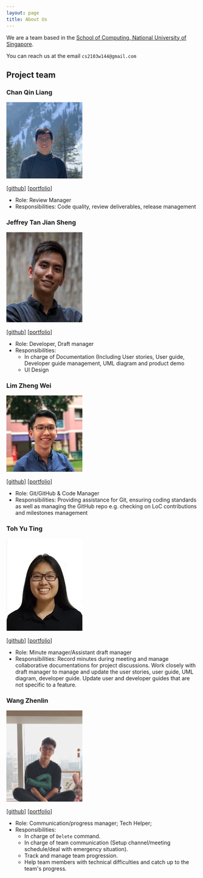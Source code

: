 ```yaml
---
layout: page
title: About Us
---
```


We are a team based in the [School of Computing, National University of Singapore](http://www.comp.nus.edu.sg).

You can reach us at the email `cs2103w144@gmail.com`

## Project team

### Chan Qin Liang

<img src="images/qlchan24.png" width="200px">

[[github](https://github.com/qlchan24)]
[[portfolio](team/qlchan24.md)]

* Role: Review Manager
* Responsibilities: Code quality, review deliverables, release management

### Jeffrey Tan Jian Sheng

<img src="images/jeffreytjs.png" width="200px">

[[github](http://github.com/jeffreytjs)]
[[portfolio](team/jeffreytjs.md)]

* Role: Developer, Draft manager
* Responsibilities:
    * In charge of Documentation (Including User stories, User guide, Developer guide management,
    UML diagram and product demo
    * UI Design

### Lim Zheng Wei

<img src="images/zhengweii.png" width="200px">

[[github](http://github.com/zhengweii)] [[portfolio](team/zhengwei.md)]

* Role: Git/GitHub & Code Manager
* Responsibilities: Providing assistance for Git,
ensuring coding standards as well as managing the GitHub repo e.g.
checking on LoC contributions and milestones management

### Toh Yu Ting

<img src="images/tohyuting.png" width="200px">

[[github](https://github.com/tohyuting)]
[[portfolio](team/yuTing.md)]

* Role: Minute manager/Assistant draft manager
* Responsibilities: Record minutes during meeting and manage collaborative documentations for project discussions.
  Work closely with draft manager to manage and update the user stories, user guide, UML diagram, developer guide.
  Update user and developer guides that are not specific to a feature.

### Wang Zhenlin

<img src="images/criss-wang.png" width="200px">

[[github](http://github.com/Criss-Wang)]
[[portfolio](team/criss-wang.md)]

* Role: Communication/progress manager; Tech Helper;
* Responsibilities:
    * In charge of `Delete` command.
    * In charge of team communication (Setup channel/meeting schedule/deal with emergency situation).
    * Track and manage team progression.
    * Help team members with technical difficulties and catch up to the team's progress.
